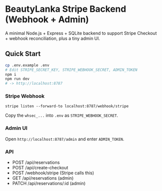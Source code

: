 
# BeautyLanka Stripe Backend (Webhook + Admin)

A minimal Node.js + Express + SQLite backend to support Stripe Checkout + webhook reconciliation, plus a tiny admin UI.

## Quick Start

```bash
cp .env.example .env
# Edit STRIPE_SECRET_KEY, STRIPE_WEBHOOK_SECRET, ADMIN_TOKEN
npm i
npm run dev
# -> http://localhost:8787
```

### Stripe Webhook
```
stripe listen --forward-to localhost:8787/webhook/stripe
```
Copy the `whsec_...` into `.env` as `STRIPE_WEBHOOK_SECRET`.

### Admin UI
Open `http://localhost:8787/admin` and enter `ADMIN_TOKEN`.

### API
- POST /api/reservations
- POST /api/create-checkout
- POST /webhook/stripe (Stripe calls this)
- GET /api/reservations (admin)
- PATCH /api/reservations/:id (admin)
